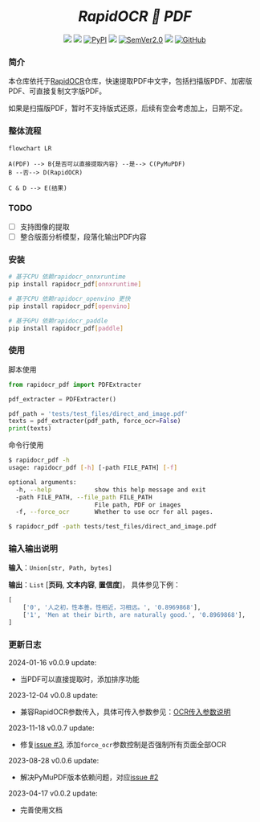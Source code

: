<div align="center">
    <div align="center">
    <h1><b><i>RapidOCR 📄 PDF</i></b></h1>
    </div>

<a href=""><img src="https://img.shields.io/badge/Python->=3.6,<3.12-aff.svg"></a>
<a href=""><img src="https://img.shields.io/badge/OS-Linux%2C%20Win%2C%20Mac-pink.svg"></a>
<a href="https://pypi.org/project/rapidocr-pdf/"><img alt="PyPI" src="https://img.shields.io/pypi/v/rapidocr-pdf"></a>
<a href="https://pepy.tech/project/rapidocr-pdf"><img src="https://static.pepy.tech/personalized-badge/rapidocr-pdf?period=total&units=abbreviation&left_color=grey&right_color=blue&left_text=Downloads"></a>
<a href="https://semver.org/"><img alt="SemVer2.0" src="https://img.shields.io/badge/SemVer-2.0-brightgreen"></a>
<a href="https://github.com/psf/black"><img src="https://img.shields.io/badge/code%20style-black-000000.svg"></a>
<a href="https://choosealicense.com/licenses/apache-2.0/"><img alt="GitHub" src="https://img.shields.io/github/license/RapidAI/RapidOCRPDF"></a>

</div>

### 简介
本仓库依托于[RapidOCR](https://github.com/RapidAI/RapidOCR)仓库，快速提取PDF中文字，包括扫描版PDF、加密版PDF、可直接复制文字版PDF。

如果是扫描版PDF，暂时不支持版式还原，后续有空会考虑加上，日期不定。

### 整体流程
```mermaid
flowchart LR

A(PDF) --> B{是否可以直接提取内容} --是--> C(PyMuPDF)
B --否--> D(RapidOCR)

C & D --> E(结果)
```

### TODO
- [ ] 支持图像的提取
- [ ] 整合版面分析模型，段落化输出PDF内容

### 安装
```bash
# 基于CPU 依赖rapidocr_onnxruntime
pip install rapidocr_pdf[onnxruntime]

# 基于CPU 依赖rapidocr_openvino 更快
pip install rapidocr_pdf[openvino]

# 基于GPU 依赖rapidocr_paddle
pip install rapidocr_pdf[paddle]
```

### 使用
脚本使用
```python
from rapidocr_pdf import PDFExtracter

pdf_extracter = PDFExtracter()

pdf_path = 'tests/test_files/direct_and_image.pdf'
texts = pdf_extracter(pdf_path, force_ocr=False)
print(texts)
```

命令行使用
```bash
$ rapidocr_pdf -h
usage: rapidocr_pdf [-h] [-path FILE_PATH] [-f]

optional arguments:
  -h, --help            show this help message and exit
  -path FILE_PATH, --file_path FILE_PATH
                        File path, PDF or images
  -f, --force_ocr       Whether to use ocr for all pages.

$ rapidocr_pdf -path tests/test_files/direct_and_image.pdf
```

### 输入输出说明
**输入**：`Union[str, Path, bytes]`

**输出**：`List` \[**页码**, **文本内容**, **置信度**\]， 具体参见下例：
```python
[
    ['0', '人之初，性本善。性相近，习相远。', '0.8969868'],
    ['1', 'Men at their birth, are naturally good.', '0.8969868'],
]
```

### 更新日志
2024-01-16 v0.0.9 update:
- 当PDF可以直接提取时，添加排序功能

2023-12-04 v0.0.8 update:
- 兼容RapidOCR参数传入，具体可传入参数参见：[OCR传入参数说明](https://rapidai.github.io/RapidOCRDocs/docs/install_usage/rapidocr/usage/)

2023-11-18 v0.0.7 update:
- 修复[issue #3](https://github.com/RapidAI/RapidOCRPDF/issues/3), 添加`force_ocr`参数控制是否强制所有页面全部OCR

2023-08-28 v0.0.6 update:
- 解决PyMuPDF版本依赖问题，对应[issue #2](https://github.com/RapidAI/RapidOCRPDF/issues/2)

2023-04-17 v0.0.2 update:
- 完善使用文档
